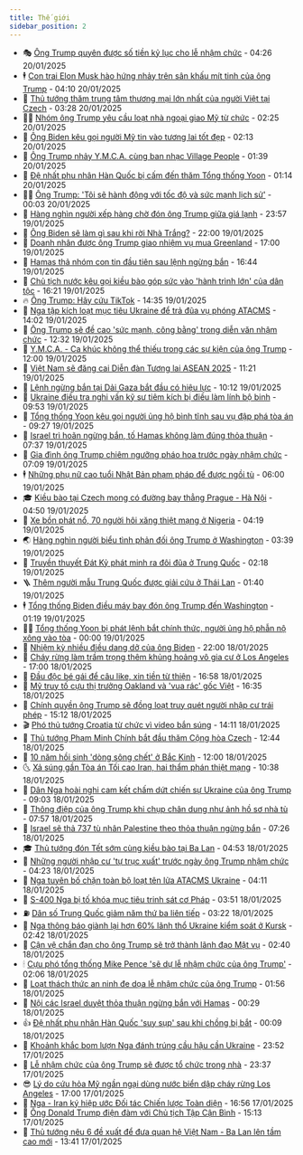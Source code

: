 ```yaml
---
title: Thế giới
sidebar_position: 2
---
```


<!-- vnexpress-the-gioi:START -->
- 🎭 [Ông Trump quyên được số tiền kỷ lục cho lễ nhậm chức](https://vnexpress.net/ong-trump-quyen-duoc-so-tien-ky-luc-cho-le-nham-chuc-4840983.html) - 04:26 20/01/2025
- 🕴 [Con trai Elon Musk hào hứng nhảy trên sân khấu mít tinh của ông Trump](https://vnexpress.net/con-trai-elon-musk-hao-hung-nhay-tren-san-khau-mit-tinh-cua-ong-trump-4840953.html) - 04:10 20/01/2025
- 🤭 [Thủ tướng thăm trung tâm thương mại lớn nhất của người Việt tại Czech](https://vnexpress.net/thu-tuong-tham-trung-tam-thuong-mai-lon-nhat-cua-nguoi-viet-tai-czech-4840873.html) - 03:28 20/01/2025
- 🧑‍💻 [Nhóm ông Trump yêu cầu loạt nhà ngoại giao Mỹ từ chức](https://vnexpress.net/nhom-ong-trump-yeu-cau-loat-nha-ngoai-giao-my-tu-chuc-4840916.html) - 02:25 20/01/2025
- 🦏 [Ông Biden kêu gọi người Mỹ tin vào tương lai tốt đẹp](https://vnexpress.net/ong-biden-keu-goi-nguoi-my-tin-vao-tuong-lai-tot-dep-4840886.html) - 02:13 20/01/2025
- 🦒 [Ông Trump nhảy Y.M.C.A. cùng ban nhạc Village People](https://vnexpress.net/ong-trump-nhay-y-m-c-a-cung-ban-nhac-village-people-4840903.html) - 01:39 20/01/2025
- 🌈 [Đệ nhất phu nhân Hàn Quốc bị cấm đến thăm Tổng thống Yoon](https://vnexpress.net/de-nhat-phu-nhan-han-quoc-bi-cam-den-tham-tong-thong-yoon-4840889.html) - 01:14 20/01/2025
- 🧑‍🏫 [Ông Trump: &#39;Tôi sẽ hành động với tốc độ và sức mạnh lịch sử&#39;](https://vnexpress.net/ong-trump-toi-se-hanh-dong-voi-toc-do-va-suc-manh-lich-su-4840884.html) - 00:03 20/01/2025
- 🐲 [Hàng nghìn người xếp hàng chờ đón ông Trump giữa giá lạnh](https://vnexpress.net/hang-nghin-nguoi-xep-hang-cho-don-ong-trump-giua-gia-lanh-4840879.html) - 23:57 19/01/2025
- 🦒 [Ông Biden sẽ làm gì sau khi rời Nhà Trắng?](https://vnexpress.net/ong-biden-se-lam-gi-sau-khi-roi-nha-trang-4838844.html) - 22:00 19/01/2025
- 🐻 [Doanh nhân được ông Trump giao nhiệm vụ mua Greenland](https://vnexpress.net/doanh-nhan-duoc-ong-trump-giao-nhiem-vu-mua-greenland-4840245.html) - 17:00 19/01/2025
- 🚀 [Hamas thả nhóm con tin đầu tiên sau lệnh ngừng bắn](https://vnexpress.net/hamas-tha-nhom-con-tin-dau-tien-sau-lenh-ngung-ban-4840866.html) - 16:44 19/01/2025
- 🥰 [Chủ tịch nước kêu gọi kiều bào góp sức vào &#39;hành trình lớn&#39; của dân tộc](https://vnexpress.net/chu-tich-nuoc-keu-goi-kieu-bao-gop-suc-vao-hanh-trinh-lon-cua-dan-toc-4840853.html) - 16:21 19/01/2025
- 🔥 [Ông Trump: Hãy cứu TikTok](https://vnexpress.net/ong-trump-hay-cuu-tiktok-4840849.html) - 14:35 19/01/2025
- 🥳 [Nga tập kích loạt mục tiêu Ukraine để trả đũa vụ phóng ATACMS](https://vnexpress.net/nga-tap-kich-loat-muc-tieu-ukraine-de-tra-dua-vu-phong-atacms-4840845.html) - 14:02 19/01/2025
- 💼 [Ông Trump sẽ đề cao &#39;sức mạnh, công bằng&#39; trong diễn văn nhậm chức](https://vnexpress.net/ong-trump-se-de-cao-suc-manh-cong-bang-trong-dien-van-nham-chuc-4840832.html) - 12:32 19/01/2025
- 🤡 [Y.M.C.A. - Ca khúc không thể thiếu trong các sự kiện của ông Trump](https://vnexpress.net/y-m-c-a-ca-khuc-khong-the-thieu-trong-cac-su-kien-cua-ong-trump-4840402.html) - 12:00 19/01/2025
- 🌁 [Việt Nam sẽ đăng cai Diễn đàn Tương lai ASEAN 2025](https://vnexpress.net/viet-nam-se-dang-cai-dien-dan-tuong-lai-asean-2025-4840819.html) - 11:21 19/01/2025
- 🤩 [Lệnh ngừng bắn tại Dải Gaza bắt đầu có hiệu lực](https://vnexpress.net/lenh-ngung-ban-tai-dai-gaza-bat-dau-co-hieu-luc-4840802.html) - 10:12 19/01/2025
- 🎉 [Ukraine điều tra nghi vấn kỹ sư tiêm kích bị điều làm lính bộ binh](https://vnexpress.net/ukraine-dieu-tra-nghi-van-ky-su-tiem-kich-bi-dieu-lam-linh-bo-binh-4840432.html) - 09:53 19/01/2025
- 🎉 [Tổng thống Yoon kêu gọi người ủng hộ bình tĩnh sau vụ đập phá tòa án](https://vnexpress.net/tong-thong-yoon-keu-goi-nguoi-ung-ho-binh-tinh-sau-vu-dap-pha-toa-an-4840766.html) - 09:27 19/01/2025
- 🌁 [Israel trì hoãn ngừng bắn, tố Hamas không làm đúng thỏa thuận](https://vnexpress.net/israel-tri-hoan-ngung-ban-to-hamas-khong-lam-dung-thoa-thuan-4840768.html) - 07:37 19/01/2025
- 🌊 [Gia đình ông Trump chiêm ngưỡng pháo hoa trước ngày nhậm chức](https://vnexpress.net/gia-dinh-ong-trump-chiem-nguong-phao-hoa-truoc-ngay-nham-chuc-4840732.html) - 07:09 19/01/2025
- 🕴 [Những phụ nữ cao tuổi Nhật Bản phạm pháp để được ngồi tù](https://vnexpress.net/nhung-phu-nu-cao-tuoi-nhat-ban-pham-phap-de-duoc-ngoi-tu-4840685.html) - 06:00 19/01/2025
- 🎓 [Kiều bào tại Czech mong có đường bay thẳng Prague - Hà Nội](https://vnexpress.net/kieu-bao-tai-czech-mong-co-duong-bay-thang-prague-ha-noi-4840722.html) - 04:50 19/01/2025
- 🦩 [Xe bồn phát nổ, 70 người hôi xăng thiệt mạng ở Nigeria](https://vnexpress.net/xe-bon-phat-no-70-nguoi-hoi-xang-thiet-mang-o-nigeria-4840698.html) - 04:19 19/01/2025
- 🌏 [Hàng nghìn người biểu tình phản đối ông Trump ở Washington](https://vnexpress.net/hang-nghin-nguoi-bieu-tinh-phan-doi-ong-trump-o-washington-4840693.html) - 03:39 19/01/2025
- 🌋 [Truyền thuyết Đát Kỷ phát minh ra đôi đũa ở Trung Quốc](https://vnexpress.net/truyen-thuyet-dat-ky-phat-minh-ra-doi-dua-o-trung-quoc-4837175.html) - 02:18 19/01/2025
- 🪜 [Thêm người mẫu Trung Quốc được giải cứu ở Thái Lan](https://vnexpress.net/them-nguoi-mau-trung-quoc-duoc-giai-cuu-o-thai-lan-4840664.html) - 01:40 19/01/2025
- 🕴 [Tổng thống Biden điều máy bay đón ông Trump đến Washington](https://vnexpress.net/tong-thong-biden-dieu-may-bay-don-ong-trump-den-washington-4840665.html) - 01:19 19/01/2025
- 🧑‍🏫 [Tổng thống Yoon bị phát lệnh bắt chính thức, người ủng hộ phẫn nộ xông vào tòa](https://vnexpress.net/tong-thong-yoon-bi-phat-lenh-bat-chinh-thuc-nguoi-ung-ho-phan-no-xong-vao-toa-4840651.html) - 00:00 19/01/2025
- 🌮 [Nhiệm kỳ nhiều điều dang dở của ông Biden](https://vnexpress.net/nhiem-ky-nhieu-dieu-dang-do-cua-ong-biden-4840136.html) - 22:00 18/01/2025
- 🚦 [Cháy rừng làm trầm trọng thêm khủng hoảng vô gia cư ở Los Angeles](https://vnexpress.net/chay-rung-lam-tram-trong-them-khung-hoang-vo-gia-cu-o-los-angeles-4840468.html) - 17:00 18/01/2025
- 💫 [Đầu độc bé gái để câu like, xin tiền từ thiện](https://vnexpress.net/dau-doc-be-gai-de-cau-like-xin-tien-tu-thien-4840583.html) - 16:58 18/01/2025
- 🤡 [Mỹ truy tố cựu thị trưởng Oakland và &#39;vua rác&#39; gốc Việt](https://vnexpress.net/my-truy-to-cuu-thi-truong-oakland-va-vua-rac-goc-viet-4840624.html) - 16:35 18/01/2025
- 🦣 [Chính quyền ông Trump sẽ đồng loạt truy quét người nhập cư trái phép](https://vnexpress.net/chinh-quyen-ong-trump-se-dong-loat-truy-quet-nguoi-nhap-cu-trai-phep-4840615.html) - 15:12 18/01/2025
- 🎬 [Phó thủ tướng Croatia từ chức vì video bắn súng](https://vnexpress.net/pho-thu-tuong-croatia-tu-chuc-vi-video-ban-sung-4840600.html) - 14:11 18/01/2025
- 🎉 [Thủ tướng Phạm Minh Chính bắt đầu thăm Cộng hòa Czech](https://vnexpress.net/thu-tuong-pham-minh-chinh-bat-dau-tham-cong-hoa-czech-4840494.html) - 12:44 18/01/2025
- 🎡 [10 năm hồi sinh &#39;dòng sông chết&#39; ở Bắc Kinh](https://vnexpress.net/10-nam-hoi-sinh-dong-song-chet-o-bac-kinh-4840290.html) - 12:00 18/01/2025
- 🌜 [Xả súng gần Tòa án Tối cao Iran, hai thẩm phán thiệt mạng](https://vnexpress.net/xa-sung-gan-toa-an-toi-cao-iran-hai-tham-phan-thiet-mang-4840559.html) - 10:38 18/01/2025
- 🎡 [Dân Nga hoài nghi cam kết chấm dứt chiến sự Ukraine của ông Trump](https://vnexpress.net/dan-nga-hoai-nghi-cam-ket-cham-dut-chien-su-ukraine-cua-ong-trump-4840528.html) - 09:03 18/01/2025
- 🤗 [Thông điệp của ông Trump khi chụp chân dung như ảnh hồ sơ nhà tù](https://vnexpress.net/thong-diep-cua-ong-trump-khi-chup-chan-dung-nhu-anh-ho-so-nha-tu-4840438.html) - 07:57 18/01/2025
- 🦩 [Israel sẽ thả 737 tù nhân Palestine theo thỏa thuận ngừng bắn](https://vnexpress.net/israel-se-tha-737-tu-nhan-palestine-theo-thoa-thuan-ngung-ban-4840521.html) - 07:26 18/01/2025
- 🎓 [Thủ tướng đón Tết sớm cùng kiều bào tại Ba Lan](https://vnexpress.net/thu-tuong-don-tet-som-cung-kieu-bao-tai-ba-lan-4840470.html) - 04:53 18/01/2025
- 🌁 [Những người nhập cư &#39;tự trục xuất&#39; trước ngày ông Trump nhậm chức](https://vnexpress.net/nhung-nguoi-nhap-cu-tu-truc-xuat-truoc-ngay-ong-trump-nham-chuc-4839837.html) - 04:23 18/01/2025
- 🤩 [Nga tuyên bố chặn toàn bộ loạt tên lửa ATACMS Ukraine](https://vnexpress.net/nga-tuyen-bo-chan-toan-bo-loat-ten-lua-atacms-ukraine-4840485.html) - 04:11 18/01/2025
- 👹 [S-400 Nga bị tố khóa mục tiêu trinh sát cơ Pháp](https://vnexpress.net/s-400-nga-bi-to-khoa-muc-tieu-trinh-sat-co-phap-4840410.html) - 03:51 18/01/2025
- ⛽️ [Dân số Trung Quốc giảm năm thứ ba liên tiếp](https://vnexpress.net/dan-so-trung-quoc-giam-nam-thu-ba-lien-tiep-4840414.html) - 03:22 18/01/2025
- 🚀 [Nga thông báo giành lại hơn 60% lãnh thổ Ukraine kiểm soát ở Kursk](https://vnexpress.net/nga-thong-bao-gianh-lai-hon-60-lanh-tho-ukraine-kiem-soat-o-kursk-4840338.html) - 02:42 18/01/2025
- 🎡 [Cận vệ chắn đạn cho ông Trump sẽ trở thành lãnh đạo Mật vụ](https://vnexpress.net/can-ve-chan-dan-cho-ong-trump-se-tro-thanh-lanh-dao-mat-vu-4840421.html) - 02:40 18/01/2025
- 🕯 [Cựu phó tổng thống Mike Pence &#39;sẽ dự lễ nhậm chức của ông Trump&#39;](https://vnexpress.net/cuu-pho-tong-thong-mike-pence-se-du-le-nham-chuc-cua-ong-trump-4840416.html) - 02:06 18/01/2025
- 🐻 [Loạt thách thức an ninh đe dọa lễ nhậm chức của ông Trump](https://vnexpress.net/loat-thach-thuc-an-ninh-de-doa-le-nham-chuc-cua-ong-trump-4839236.html) - 01:56 18/01/2025
- 🚦 [Nội các Israel duyệt thỏa thuận ngừng bắn với Hamas](https://vnexpress.net/noi-cac-israel-duyet-thoa-thuan-ngung-ban-voi-hamas-4840400.html) - 00:29 18/01/2025
- 👍 [Đệ nhất phu nhân Hàn Quốc &#39;suy sụp&#39; sau khi chồng bị bắt](https://vnexpress.net/de-nhat-phu-nhan-han-quoc-suy-sup-sau-khi-chong-bi-bat-4840399.html) - 00:09 18/01/2025
- 🚀 [Khoảnh khắc bom lượn Nga đánh trúng cầu hậu cần Ukraine](https://vnexpress.net/khoanh-khac-bom-luon-nga-danh-trung-cau-hau-can-ukraine-4840285.html) - 23:52 17/01/2025
- 🌮 [Lễ nhậm chức của ông Trump sẽ được tổ chức trong nhà](https://vnexpress.net/le-nham-chuc-cua-ong-trump-se-duoc-to-chuc-trong-nha-4840396.html) - 23:37 17/01/2025
- 😎 [Lý do cứu hỏa Mỹ ngần ngại dùng nước biển dập cháy rừng Los Angeles](https://vnexpress.net/ly-do-cuu-hoa-my-ngan-ngai-dung-nuoc-bien-dap-chay-rung-los-angeles-4840054.html) - 17:00 17/01/2025
- 🐲 [Nga - Iran ký hiệp ước Đối tác Chiến lược Toàn diện](https://vnexpress.net/nga-iran-ky-hiep-uoc-doi-tac-chien-luoc-toan-dien-4840372.html) - 16:56 17/01/2025
- 💫 [Ông Donald Trump điện đàm với Chủ tịch Tập Cận Bình](https://vnexpress.net/ong-donald-trump-dien-dam-voi-chu-tich-tap-can-binh-4840362.html) - 15:13 17/01/2025
- 👀 [Thủ tướng nêu 6 đề xuất để đưa quan hệ Việt Nam - Ba Lan lên tầm cao mới](https://vnexpress.net/thu-tuong-neu-6-de-xuat-de-dua-quan-he-viet-nam-ba-lan-len-tam-cao-moi-4840337.html) - 13:41 17/01/2025<!-- vnexpress-the-gioi:END -->